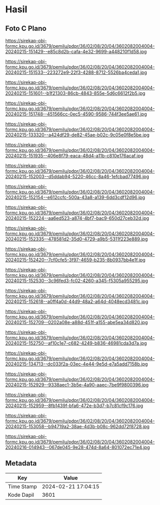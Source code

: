 # Hasil

## Foto C Plano

https://sirekap-obj-formc.kpu.go.id/3679/pemilu/pdpr/36/02/08/20/04/3602082004004-20240215-151429--e85c8d2b-cafa-4e32-9699-a448210f1d58.jpg

https://sirekap-obj-formc.kpu.go.id/3679/pemilu/pdpr/36/02/08/20/04/3602082004004-20240215-151533--223272e9-22f3-4288-8712-5526ba4ceda1.jpg

https://sirekap-obj-formc.kpu.go.id/3679/pemilu/pdpr/36/02/08/20/04/3602082004004-20240215-151601--b1f21303-86cb-4843-855e-5d6c6612f2b5.jpg

https://sirekap-obj-formc.kpu.go.id/3679/pemilu/pdpr/36/02/08/20/04/3602082004004-20240215-151748--451566cc-0ec5-4590-9586-744f3ee5ae61.jpg

https://sirekap-obj-formc.kpu.go.id/3679/pemilu/pdpr/36/02/08/20/04/3602082004004-20240215-133320--a424df29-de82-45ae-b02c-9c05e0f8e5be.jpg

https://sirekap-obj-formc.kpu.go.id/3679/pemilu/pdpr/36/02/08/20/04/3602082004004-20240215-151935--406e8f79-eaca-48d4-a11b-c810e176acaf.jpg

https://sirekap-obj-formc.kpu.go.id/3679/pemilu/pdpr/36/02/08/20/04/3602082004004-20240215-152003--d5ddab94-5220-46cc-8a46-1efcbad77496.jpg

https://sirekap-obj-formc.kpu.go.id/3679/pemilu/pdpr/36/02/08/20/04/3602082004004-20240215-152154--e612ccfc-500a-43a8-a139-6dd3cdf12d96.jpg

https://sirekap-obj-formc.kpu.go.id/3679/pemilu/pdpr/36/02/08/20/04/3602082004004-20240215-152224--aa6ed523-a874-4bf7-bac9-650d27ceb32d.jpg

https://sirekap-obj-formc.kpu.go.id/3679/pemilu/pdpr/36/02/08/20/04/3602082004004-20240215-152335--478581d2-35d0-4729-a9b5-5311f223e889.jpg

https://sirekap-obj-formc.kpu.go.id/3679/pemilu/pdpr/36/02/08/20/04/3602082004004-20240215-152420--7cf0cfe5-3f97-4659-b235-8b0937bb4e1f.jpg

https://sirekap-obj-formc.kpu.go.id/3679/pemilu/pdpr/36/02/08/20/04/3602082004004-20240215-152530--3c96fed3-fc02-4260-a345-f5305a955295.jpg

https://sirekap-obj-formc.kpu.go.id/3679/pemilu/pdpr/36/02/08/20/04/3602082004004-20240215-152618--a0ff4a0d-44d9-48a2-a64d-4048ecd3481c.jpg

https://sirekap-obj-formc.kpu.go.id/3679/pemilu/pdpr/36/02/08/20/04/3602082004004-20240215-152709--0202a08e-a88d-451f-a155-abe5ea34d820.jpg

https://sirekap-obj-formc.kpu.go.id/3679/pemilu/pdpr/36/02/08/20/04/3602082004004-20240215-152750--af10c1e7-c682-4249-b836-46981cda3d7a.jpg

https://sirekap-obj-formc.kpu.go.id/3679/pemilu/pdpr/36/02/08/20/04/3602082004004-20240215-134713--dc033f2a-03ec-4e44-9e5d-e7a5add7158b.jpg

https://sirekap-obj-formc.kpu.go.id/3679/pemilu/pdpr/36/02/08/20/04/3602082004004-20240215-152929--9338aec1-3b5e-4a90-aaec-7be9f9800396.jpg

https://sirekap-obj-formc.kpu.go.id/3679/pemilu/pdpr/36/02/08/20/04/3602082004004-20240215-152959--8fb1439f-bfa6-472e-b3d7-b7c81cf9c176.jpg

https://sirekap-obj-formc.kpu.go.id/3679/pemilu/pdpr/36/02/08/20/04/3602082004004-20240215-153058--b94719a2-38ae-4d3b-b08c-962dd72f8728.jpg

https://sirekap-obj-formc.kpu.go.id/3679/pemilu/pdpr/36/02/08/20/04/3602082004004-20240216-014943--067de045-9e28-474d-8a64-801072ec71e4.jpg


## Metadata

| Key        | Value               |
| ---------- | ------------------- |
| Time Stamp | 2024-02-21 17:04:15 |
| Kode Dapil | 3601                |



